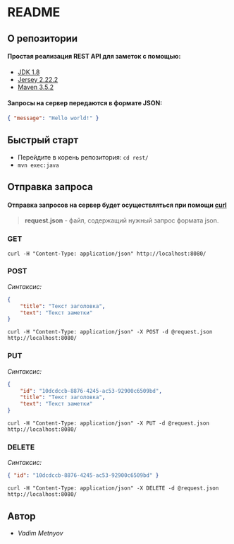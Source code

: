 # README #

## О репозитории ##

#### Простая реализация REST API для заметок с помощью: ####
* [JDK 1.8](http://www.oracle.com/technetwork/java/javase/downloads/index.html)
* [Jersey 2.22.2](https://jersey.github.io/)
* [Maven 3.5.2](https://maven.apache.org/download.cgi)

#### Запросы на сервер передаются в формате JSON: ####
```json
{ "message": "Hello world!" }
```

## Быстрый старт ##

* Перейдите в корень репозитория: `cd rest/`
* `mvn exec:java`

## Отправка запроса ##

#### Отправка запросов на сервер будет осуществляться при помощи [curl](https://curl.haxx.se/) ####

> **request.json** - файл, содержащий нужный запрос формата json.

### GET ###
`curl -H "Content-Type: application/json" http://localhost:8080/`

### POST ###
*Синтаксис:*
```json
{
	"title": "Текст заголовка",
	"text": "Текст заметки"
}
```
`curl -H "Content-Type: application/json" -X POST -d @request.json  http://localhost:8080/`

### PUT ###
*Синтаксис:*
```json
{
	"id": "10dcdccb-8876-4245-ac53-92900c6509bd",
	"title": "Текст заголовка",
	"text": "Текст заметки"
}
```
`curl -H "Content-Type: application/json" -X PUT -d @request.json http://localhost:8080/`

### DELETE ###
*Синтаксис:*
```json
{ "id": "10dcdccb-8876-4245-ac53-92900c6509bd" }
```
`curl -H "Content-Type: application/json" -X DELETE -d @request.json  http://localhost:8080/`

## Автор ##

* *Vadim Metnyov*